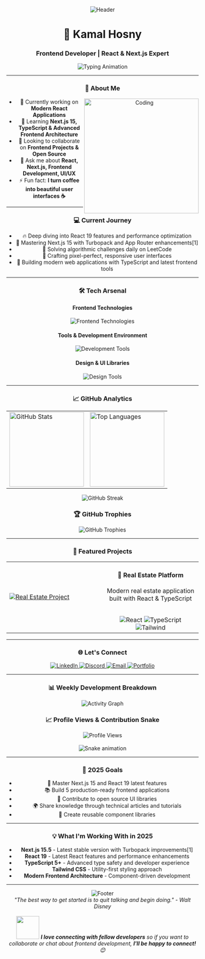 <div align="center">
  <img src="https://i.pinimg.com/736x/24/b2/e5/24b2e542c23c3ae766211150f0ada011.jpg" alt="Header"/>
</div>

<div align="center">
  <h1>🚀 Kamal Hosny</h1>
  <h3>Frontend Developer | React & Next.js Expert</h3>

<div align="center">
  <img src="https://readme-typing-svg.herokuapp.com?font=Fira+Code&weight=600&size=28&pause=1000&color=58A6FF&background=0D111700&center=true&vCenter=true&multiline=true&width=600&height=100&lines=Welcome+to+my+GitHub!;Frontend+Developer+%7C+React+Expert;Building+Modern+Web+Experiences" alt="Typing Animation"/>
</div>

---

### 🚀 About Me
<img align="right" alt="Coding" width="300" src="https://cdn.dribbble.com/users/1162077/screenshots/3848914/programmer.gif"/>

- 🔭 Currently working on **Modern React Applications**
- 🌱 Learning **Next.js 15, TypeScript & Advanced Frontend Architecture**
- 👯 Looking to collaborate on **Frontend Projects & Open Source**
- 💬 Ask me about **React, Next.js, Frontend Development, UI/UX**
- ⚡ Fun fact: **I turn coffee into beautiful user interfaces ☕**

---

### 💻 Current Journey
- 🔥 Deep diving into React 19 features and performance optimization
- 🌟 Mastering Next.js 15 with Turbopack and App Router enhancements[1]
- 🧠 Solving algorithmic challenges daily on LeetCode
- 🎨 Crafting pixel-perfect, responsive user interfaces
- 📱 Building modern web applications with TypeScript and latest frontend tools

---

### 🛠️ Tech Arsenal

#### Frontend Technologies
<div align="center">
  <img src="https://skillicons.dev/icons?i=react,nextjs,typescript,javascript,tailwind,sass,html,css&theme=dark" alt="Frontend Technologies"/>
</div>

#### Tools & Development Environment
<div align="center">
  <img src="https://skillicons.dev/icons?i=vscode,git,github,figma,npm,yarn,vercel,netlify&theme=dark" alt="Development Tools"/>
</div>

#### Design & UI Libraries
<div align="center">
  <img src="https://skillicons.dev/icons?i=materialui,bootstrap,figma,photoshop,xd,sketch&theme=dark" alt="Design Tools"/>
</div>

---

### 📈 GitHub Analytics

<div align="center">
  <table>
    <tr>
      <td>
        <img height="195px" src="https://github-readme-stats.vercel.app/api?username=kamal-hosny&show_icons=true&theme=tokyonight&include_all_commits=true&count_private=true&hide_border=true&bg_color=0d1117&title_color=58a6ff&text_color=c9d1d9&icon_color=58a6ff" alt="GitHub Stats"/>
      </td>
      <td>
        <img height="195px" src="https://github-readme-stats.vercel.app/api/top-langs/?username=kamal-hosny&layout=compact&langs_count=8&theme=tokyonight&hide_border=true&bg_color=0d1117&title_color=58a6ff&text_color=c9d1d9" alt="Top Languages"/>
      </td>
    </tr>
  </table>
</div>

<div align="center">
  <img src="https://github-readme-streak-stats.herokuapp.com/?user=kamal-hosny&theme=tokyonight&hide_border=true&background=0d1117&stroke=58a6ff&ring=58a6ff&fire=58a6ff&currStreakLabel=58a6ff" alt="GitHub Streak"/>
</div>

### 🏆 GitHub Trophies
<div align="center">
  <img src="https://github-profile-trophy.vercel.app/?username=kamal-hosny&theme=tokyonight&no-frame=true&no-bg=true&row=1&column=7&margin-w=15&margin-h=15" alt="GitHub Trophies"/>
</div>

---

### 🌟 Featured Projects

<div align="center">
  <table>
    <tr>
      <td width="50%">
        <a href="https://github.com/kamal-hosny/Real-estate-graduation-project">
          <img src="https://github-readme-stats.vercel.app/api/pin/?username=kamal-hosny&repo=Real-estate-graduation-project&theme=tokyonight&hide_border=true&bg_color=0d1117&title_color=58a6ff&text_color=c9d1d9&icon_color=58a6ff" alt="Real Estate Project"/>
        </a>
      </td>
      <td width="50%">
        <div align="center">
          <h4>🏡 Real Estate Platform</h4>
          <p>Modern real estate application built with React & TypeScript</p>
          <br>
          <img src="https://img.shields.io/badge/React-61DAFB?style=for-the-badge&logo=react&logoColor=black" alt="React"/>
          <img src="https://img.shields.io/badge/TypeScript-3178C6?style=for-the-badge&logo=typescript&logoColor=white" alt="TypeScript"/>
          <img src="https://img.shields.io/badge/Tailwind_CSS-38B2AC?style=for-the-badge&logo=tailwind-css&logoColor=white" alt="Tailwind"/>
        </div>
      </td>
    </tr>
  </table>
</div>

---

### 🌐 Let's Connect

<div align="center">
  <a href="https://www.linkedin.com/in/kamal-hosny-681068295/">
    <img src="https://img.shields.io/badge/LinkedIn-0077B5?style=for-the-badge&logo=linkedin&logoColor=white&labelColor=0077B5" alt="LinkedIn"/>
  </a>
  <a href="https://discord.gg/kamalhosny">
    <img src="https://img.shields.io/badge/Discord-7289DA?style=for-the-badge&logo=discord&logoColor=white&labelColor=7289DA" alt="Discord"/>
  </a>
  <a href="mailto:kamal.hosny@example.com">
    <img src="https://img.shields.io/badge/Email-D14836?style=for-the-badge&logo=gmail&logoColor=white&labelColor=D14836" alt="Email"/>
  </a>
  <a href="https://portfolio-kamalhosny.vercel.app">
    <img src="https://img.shields.io/badge/Portfolio-000000?style=for-the-badge&logo=vercel&logoColor=white&labelColor=000000" alt="Portfolio"/>
  </a>
</div>

---

### 📊 Weekly Development Breakdown

<div align="center">
  <img src="https://github-readme-activity-graph.vercel.app/graph?username=kamal-hosny&theme=tokyo-night&hide_border=true&bg_color=0d1117&color=58a6ff&line=58a6ff&point=58a6ff&area_color=21262d&area=true" alt="Activity Graph"/>
</div>

### 📈 Profile Views & Contribution Snake
<div align="center">
  <img src="https://komarev.com/ghpvc/?username=kamal-hosny&style=for-the-badge&color=58a6ff&labelColor=0d1117" alt="Profile Views"/>
  <br><br>
  <img src="https://raw.githubusercontent.com/kamal-hosny/kamal-hosny/output/github-contribution-grid-snake-dark.svg" alt="Snake animation"/>
</div>

---

### 🎯 2025 Goals
- 🚀 Master Next.js 15 and React 19 latest features
- 📚 Build 5 production-ready frontend applications  
- 🎨 Contribute to open source UI libraries
- 🌍 Share knowledge through technical articles and tutorials
- 📝 Create reusable component libraries

---

### 💡 What I'm Working With in 2025
- **Next.js 15.5** - Latest stable version with Turbopack improvements[1]
- **React 19** - Latest React features and performance enhancements  
- **TypeScript 5+** - Advanced type safety and developer experience
- **Tailwind CSS** - Utility-first styling approach
- **Modern Frontend Architecture** - Component-driven development

---

<div align="center">
  <img src="https://capsule-render.vercel.app/api?type=waving&color=gradient&customColorList=6,11,20&height=100&section=footer" alt="Footer"/>
</div>

<div align="center">
  <i>"The best way to get started is to quit talking and begin doing." - Walt Disney</i>
  <br><br>
  <img src="https://media.giphy.com/media/LnQjpWaON8nhr21vNW/giphy.gif" width="60"> <em><b>I love connecting with fellow developers</b> so if you want to collaborate or chat about frontend development, <b>I'll be happy to connect!</b> 😊</em>
</div>




